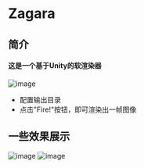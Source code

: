 # Zagara

## 简介
#### 这是一个基于Unity的软渲染器

![image](https://github.com/justalittlefat/Zagara/blob/master/Images/Config.png)
* 配置输出目录
* 点击"Fire!"按钮，即可渲染出一帧图像

## 一些效果展示
![image](https://github.com/justalittlefat/Zagara/blob/master/Images/Example_01.png)
![image](https://github.com/justalittlefat/Zagara/blob/master/Images/Example_02.png)
